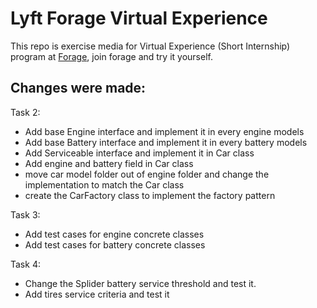 # Lyft Forage Virtual Experience
This repo is exercise media for Virtual Experience (Short Internship) program at [Forage](theforage.com), join forage and try it yourself.

## Changes were made:
Task 2:
- Add base Engine interface and implement it in every engine models
- Add base Battery interface and implement it in every battery models
- Add Serviceable interface and implement it in Car class
- Add engine and battery field in Car class
- move car model folder out of engine folder and change the implementation to match the Car class
- create the CarFactory class to implement the factory pattern

Task 3:
- Add test cases for engine concrete classes
- Add test cases for battery concrete classes

Task 4:
- Change the Splider battery service threshold and test it.
- Add tires service criteria and test it